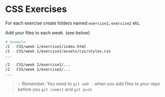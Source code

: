 # CSS Exercises

For each exercise create folders named `exercise1`, `exercise2` etc.

Add your files to each week. (see below)

```sh
# example
/2 - CSS/week 1/exercise1/index.html
/2 - CSS/week 1/exercise1/assets/css/styles.css
...

/2 - CSS/week 2/exercise1/...
/2 - CSS/week 2/exercise2/...
...
```

> :bulb: Remember: You need to `git add .` when you add files to your repo before you `git commit` and `git push`
